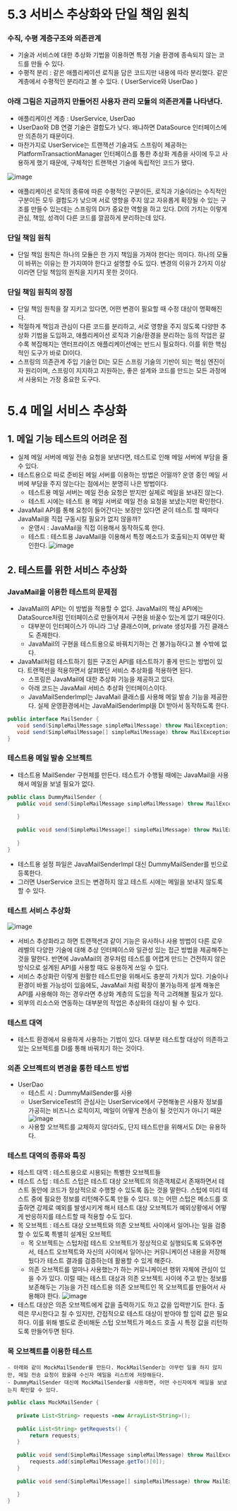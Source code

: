 # 5.3 서비스 추상화와 단일 책임 원칙

### 수직, 수평 계층구조와 의존관계
- 기술과 서비스에 대한 추상화 기법을 이용하면 특정 기술 환경에 종속되지 않는 코드를 만들 수 있다.
- 수평적 분리 : 같은 애플리케이션 로직을 담은 코드지만 내용에 따라 분리했다. 같은 계층에서 수평적인 분리라고 볼 수 있다. ( UserService와 UserDao )

### 아래 그림은 지금까지 만들어진 사용자 관리 모듈의 의존관계를 나타낸다.
- 애플리케이션 계층 : UserService, UserDao
- UserDao와 DB 연결 기술은 결합도가 낮다. 왜냐하면 DataSource 인터페이스에만 의존하기 때문이다.
- 마찬가지로 UserService는 트랜잭션 기술과도 스프링이 제공하는 PlatformTransactionManager 인터페이스를 통한 추상화 계층을 사이에 두고 사용하게 했기 때문에, 구체적인 트랜잭션 기술에 독립적인 코드가 됐다.

![image](https://user-images.githubusercontent.com/61555864/110417919-ccf81100-80d9-11eb-9d36-78e62bb75d86.png)

- 애플리케이션 로직의 종류에 따른 수평적인 구분이든, 로직과 기술이라는 수직적인 구분이든 모두 결합도가 낮으며 서로 영향을 주지 않고 자유롭게 확장될 수 있는 구조를 만들수 있는데는 스프링의 DI가 중요한 역할을 하고 있다. DI의 가치는 이렇게 관심, 책임, 성격이 다른 코드를 깔끔하게 분리하는데 있다.

### 단일 책임 원칙
- 단일 책임 원칙은 하나의 모듈은 한 가지 책임을 가져야 한다는 의미다. 하나의 모듈이 바뀌는 이유는 한 가지여야 한다고 설명할 수도 있다. 변경의 이유가 2가지 이상이라면 단일 책임의 원칙을 지키지 못한 것이다.

### 단일 책임 원칙의 장점
- 단일 책임 원칙을 잘 지키고 있다면, 어떤 변경이 필요할 때 수정 대상이 명확해진다.
- 적절하게 책임과 관심이 다른 코드를 분리하고, 서로 영향을 주지 않도록 다양한 추상화 기법을 도입하고, 애플리케이션 로직과 기술/환경을 분리하는 등의 작업은 갈수록 복잡해지는 엔터프라이즈 애플리케이션에는 반드시 필요하다. 이를 위한 핵심적인 도구가 바로 DI이다.
- 스프링의 의존관계 주입 기술인 DI는 모든 스프링 기술의 기반이 되는 핵심 엔진이자 원리이며, 스프링이 지지하고 지원하는, 좋은 설계와 코드를 만드는 모든 과정에서 사용되는 가장 중요한 도구다.

# 5.4 메일 서비스 추상화

## 1. 메일 기능 테스트의 어려운 점
- 실제 메일 서버에 메일 전송 요청을 보낸다면, 테스트로 인해 메일 서버에 부담을 줄 수 있다.
- 테스트용으로 따로 준비된 메일 서버를 이용하는 방법은 어떨까? 운영 중인 메일 서버에 부담을 주지 않는다는 점에서는 분명히 나은 방법이다.
  - 테스트용 메일 서버는 메일 전송 요청은 받지만 실제로 메일을 보내진 않는다.
  - 테스트 시에는 테스트 용 메일 서버로 메일 전송 요청을 보냈는지만 확인한다. 
- JavaMail API를 통해 요청이 들어간다는 보장만 있다면 굳이 테스트 할 때마다 JavaMail을 직접 구동시킬 필요가 없지 않을까?
  - 운영시 : JavaMail을 직접 이용해서 동작하도록 한다.
  - 테스트 : 테스트용 JavaMail을 이용해서 특정 메소드가 호출되는지 여부만 확인한다.
![image](https://user-images.githubusercontent.com/61555864/110418539-1bf27600-80db-11eb-98d3-5b4e14ebf475.png)

## 2. 테스트를 위한 서비스 추상화
 ### JavaMail을 이용한 테스트의 문제점
 - JavaMail의 API는 이 방법을 적용할 수 없다. JavaMail의 핵심 API에는 DataSource처럼 인터페이스로 만들어져서 구현을 바꿀수 있는게 없기 때문이다.
    - 대부분이 인터페이스가 아니라 그냥 클래스이며, private 생성자를 가진 클래스도 존재한다.
    - JavaMail의 구현을 테스트용으로 바꿔치기하는 건 불가능하다고 볼 수밖에 없다.
 - JavaMail처럼 테스트하기 힘든 구조인 API를 테스트하기 좋게 만드는 방법이 있다. 트랜잭션을 적용하면서 살펴봤던 서비스 추상화를 적용하면 된다.
    - 스프링은 JavaMail에 대한 추상화 기능을 제공하고 있다.
    - 아래 코드는 JavaMail 서비스 추상화 인터페이스이다.
    - JavaMailSenderlmpl는 JavaMail 클래스를 사용해 메일 발송 기능을 제공한다. 실제 운영환경에서는 JavaMailSenderlmpl을 DI 받아서 동작하도록 한다.
 ```java
 public interface MailSender {
	void send(SimpleMailMessage simpleMailMessage) throw MailException;
    void send(SimpleMailMessage[] simpleMailMessage) throw MailException;
}
 ```
 
 ### 테스트용 메일 발송 오브젝트
  - 테스트용 MailSender 구현체를 만든다. 테스트가 수행될 때에는 JavaMail을 사용해서 메일을 보낼 필요가 없다.
 ```java
 public class DummyMailSender {
	public void send(SimpleMailMessage simpleMailMessage) throw MailException {
    
    }
    
    public void send(SimpleMailMessage[] simpleMailMessage) throw MailException {
    
    }	
}
 ```
  - 테스트용 설정 파일은 JavaMailSenderImpl 대신 DummyMailSender를 빈으로 등록한다.
  - 그러면 UserService 코드는 변경하지 않고 테스트 시에는 메일을 보내지 않도록 할 수 있다.

 ### 테스트 서비스 추상화
![image](https://user-images.githubusercontent.com/61555864/110419118-07fb4400-80dc-11eb-861d-6d8ddd4391c3.png)
  - 서비스 추상화라고 하면 트랜잭션과 같이 기능은 유사하나 사용 방법이 다른 로우 레벨의 다양한 기술에 대해 추상 인터페이스와 일관성 있는 접근 방법을 제공해주는 것을 말한다. 반면에 JavaMail의 경우처럼 테스트를 어렵게 만드는 건전하지 않은 방식으로 설계된 API를 사용할 때도 유용하게 쓰일 수 있다.
  - 서비스 추상화란 이렇게 원활한 테스트만을 위해서도 충분히 가치가 있다. 기술이나 환경이 바뀔 가능성이 있음에도, JavaMail 처럼 확장이 불가능하게 설계 해놓은 API를 사용해야 하는 경우라면 추상화 계층의 도입을 적극 고려해볼 필요가 있다.
  - 외부의 리소스와 연동하는 대부분의 작업은 추상화의 대상이 될 수 있다.

 ### 테스트 대역
  - 테스트 환경에서 유용하게 사용하는 기법이 있다. 대부분 테스트할 대상이 의존하고 있는 오브젝트를 DI를 통해 바꿔치기 하는 것이다.
 
 ### 의존 오브젝트의 변경을 통한 테스트 방법
  - UserDao
    - 테스트 시 : DummyMailSender를 사용
    - UserServiceTest의 관심사는 UserService에서 구현해놓은 사용자 정보를 가공히는 비즈니스 로직이지, 메일이 어떻게 전송이 될 것인지가 아니기 때문
 ![image](https://user-images.githubusercontent.com/61555864/110419442-b0110d00-80dc-11eb-9d39-fa5c2d70bafe.png)
    - 사용할 오브젝트를 교체하지 않더라도, 단지 테스트만을 위해서도 Dl는 유용하다.

  ### 테스트 대역의 종류와 특징
  - 테스트 대역 : 테스트용으로 시용되는 특별한 오브젝트들
  - 테스트 스텁 : 테스트 스텁은 테스트 대상 오브젝트의 의존객체로서 존재하면서 테스트 동안에 코드가 정상적으로 수행할 수 있도록 돕는 것을 말한다. 스텁에 미리 테스트 중에 필요한 정보를 리턴해주도록 만들 수 있다. 또는 어떤 스텁은 메소드를 호출하면 강제로 예외를 발생시키게 해서 테스트 대상 오브젝트가 예외상황에서 어떻게 반응하지를 테스트할 때 적용할 수도 있다.
  - 목 오브젝트 : 테스트 대상 오브젝트와 의존 오브젝트 사이에서 일어나는 일을 검증할 수 있도록 특별히 설계된 오브젝트
    - 목 오브젝트는 스텁처럼 테스트 오브젝트가 정상적으로 실행되도록 도와주면서, 테스트 오브젝트와 자신의 사이에서 일어나는 커뮤니케이션 내용을 저장해뒀다가 테스트 결과를 검증하는데 활용할 수 있게 해준다.
    - 의존 오브젝트를 얼마나 사용했는가 하는 커뮤니케이션 행위 자체에 관심이 있을 수가 있다. 이럴 때는 테스트 대상과 의존 오브젝트 사이에 주고 받는 정보를 보존해두는 기능을 가진 테스트용 의존 오브젝트인 목 오브젝트를 만들어서 사용해야 한다.
![image](https://user-images.githubusercontent.com/61555864/110419711-33326300-80dd-11eb-9a0f-e35de2dcd8f5.png)
  - 테스트 대상은 의존 오브젝트에게 값을 출력하기도 하고 값을 입력받기도 한다. 출력은 무시한다고 칠 수 있지만, 간접적으로 테스트 대상이 받아야 할 입력 값은 필요하다. 이를 위해 별도로 준비해둔 스텁 오브젝트가 메소드 호출 시 특정 값을 리턴하도록 만들어두면 된다.
 
  ### 목 오브젝트를 이용한 테스트
    - 아래와 같이 MockMailSender를 만든다. MockMailSender는 아무런 일을 하지 않지만, 메일 전송 요청이 왔을때 수신자 메일을 리스트에 저장해둔다.
    - DummyMailSender 대신에 MockMailSender를 사용하면, 어떤 수신자에게 메일을 보냈는지 확인할 수 있다.
 ```java
 public class MockMailSender {
	
    private List<String> requests =new ArrayList<String>();
    
    public List<String> getRequests() {
    	return requests;
    }
    
    public void send(SimpleMailMessage simpleMailMessage) throw MailException {
        requests.add(simpleMailMessage.getTo()[0]);
    }
    
    public void send(SimpleMailMessage[] simpleMailMessage) throw MailException {
    
    }	
}
 ```
